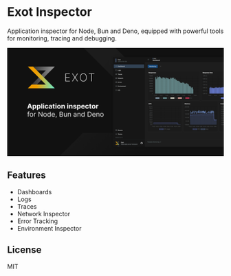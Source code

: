 # Exot Inspector

Application inspector for Node, Bun and Deno, equipped with powerful tools for monitoring, tracing and debugging.

![Exot Node Inspector](https://github.com/exotjs/inspector/blob/main/assets/exot-inspector-banner.png?raw=true)

## Features

- Dashboards
- Logs
- Traces
- Network Inspector
- Error Tracking
- Environment Inspector

## License

MIT